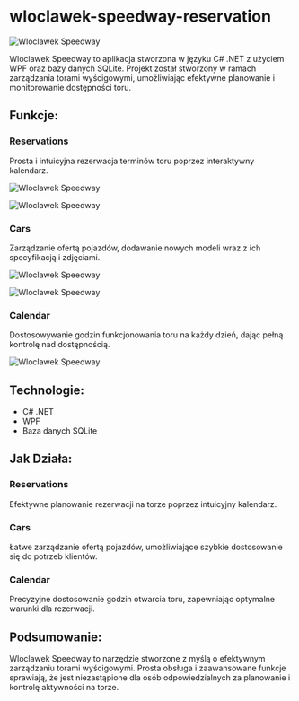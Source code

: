 # wloclawek-speedway-reservation

![Wloclawek Speedway](https://i.imgur.com/SF31GuL.png)
  
Wloclawek Speedway to aplikacja stworzona w języku C# .NET z użyciem WPF oraz bazy danych SQLite. Projekt został stworzony w ramach zarządzania torami wyścigowymi, umożliwiając efektywne planowanie i monitorowanie dostępności toru.

## Funkcje:

### Reservations
Prosta i intuicyjna rezerwacja terminów toru poprzez interaktywny kalendarz.

![Wloclawek Speedway](https://i.imgur.com/NhOwgph.png)

![Wloclawek Speedway](https://i.imgur.com/GjVaf6d.png)

### Cars
Zarządzanie ofertą pojazdów, dodawanie nowych modeli wraz z ich specyfikacją i zdjęciami.

![Wloclawek Speedway](https://i.imgur.com/MJnML7i.png)

![Wloclawek Speedway](https://i.imgur.com/9aa5Y33.png)


### Calendar
Dostosowywanie godzin funkcjonowania toru na każdy dzień, dając pełną kontrolę nad dostępnością.

![Wloclawek Speedway](https://i.imgur.com/UIoaAmH.png)

## Technologie:

- C# .NET
- WPF
- Baza danych SQLite

## Jak Działa:

### Reservations
Efektywne planowanie rezerwacji na torze poprzez intuicyjny kalendarz.

### Cars
Łatwe zarządzanie ofertą pojazdów, umożliwiające szybkie dostosowanie się do potrzeb klientów.

### Calendar
Precyzyjne dostosowanie godzin otwarcia toru, zapewniając optymalne warunki dla rezerwacji.

## Podsumowanie:

Wloclawek Speedway to narzędzie stworzone z myślą o efektywnym zarządzaniu torami wyścigowymi. Prosta obsługa i zaawansowane funkcje sprawiają, że jest niezastąpione dla osób odpowiedzialnych za planowanie i kontrolę aktywności na torze.
